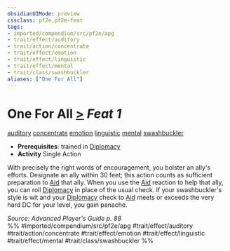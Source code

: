 ```yaml
---
obsidianUIMode: preview
cssclass: pf2e,pf2e-feat
tags:
- imported/compendium/src/pf2e/apg
- trait/effect/auditory
- trait/action/concentrate
- trait/effect/emotion
- trait/effect/linguistic
- trait/effect/mental
- trait/class/swashbuckler
aliases: ["One For All"]
---
```

# One For All  [>](chapter-9-playing-the-game.md#Actions "Single Action") *Feat 1*  
[auditory](auditory.md)  [concentrate](concentrate.md)  [emotion](emotion.md)  [linguistic](linguistic.md)  [mental](mental.md)  [swashbuckler](rules/traits/swashbuckler-apg.md)  

- **Prerequisites**: trained in [Diplomacy](../skills.md#Diplomacy)
- **Activity** Single Action

With precisely the right words of encouragement, you bolster an ally's efforts. Designate an ally within 30 feet; this action counts as sufficient preparation to [Aid](aid.md) that ally. When you use the [Aid](aid.md) reaction to help that ally, you can roll [Diplomacy](../skills.md#Diplomacy) in place of the usual check. If your swashbuckler's style is wit and your [Diplomacy](../skills.md#Diplomacy) check to [Aid](aid.md) meets or exceeds the very hard DC for your level, you gain panache.

*Source: Advanced Player's Guide p. 88*  
%% #imported/compendium/src/pf2e/apg #trait/effect/auditory #trait/action/concentrate #trait/effect/emotion #trait/effect/linguistic #trait/effect/mental #trait/class/swashbuckler %%